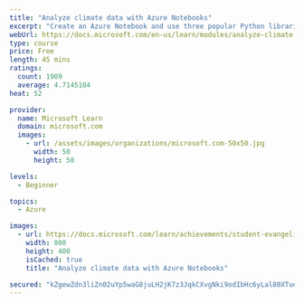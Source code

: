 ```yaml
---
title: "Analyze climate data with Azure Notebooks"
excerpt: "Create an Azure Notebook and use three popular Python libraries to analyze climate data collected by NASA, then share it."
webUrl: https://docs.microsoft.com/en-us/learn/modules/analyze-climate-data-with-azure-notebooks/
type: course
price: Free
length: 45 mins
ratings:
  count: 1909
  average: 4.7145104
heat: 52

provider:
  name: Microsoft Learn
  domain: microsoft.com
  images:
    - url: /assets/images/organizations/microsoft.com-50x50.jpg
      width: 50
      height: 50

levels:
  - Beginner

topics:
  - Azure

images:
  - url: https://docs.microsoft.com/learn/achievements/student-evangelism/analyze-climate-data-with-azure-notebooks-badge-social.png
    width: 800
    height: 400
    isCached: true
    title: "Analyze climate data with Azure Notebooks"

secured: "kZgewZdn3liZn02uYp5waG8juLH2jK7z3JqkCXvgNki9odIbHc6yLal80XTueJllWiILfMNaF1YRlK3Adk6CNPB3m7mJovo/YKV+1ecK34xzRITdcDlTAXzbGetxiMWauDofDSZA87eimG1T7uvjzTrsz/TAz+lD/kSh9NJTcBzLAntIYq72mBA6iJdTasu8/cjDiGWBaRAsSVtoHFwCn8j4O17gVWMypmy2k141em6C3aFTopBBBK/4p5yp0TzkJTgFOMg8VbzxIgCpNcUzuReIRDNmCDHK52lAMKPMO++isFELJpPF+BmOyghGVaj/0hPf8UBO/ryGJnVY+Ain/20bjOYT//Me8YLKSlPHJsRerja/2vKpd6D+R9QKeUrVl8Z8gaeBoZzau3IDNBKq8g==;IIjkmKXgd3u0YxrUVO+eEw=="
---
```


